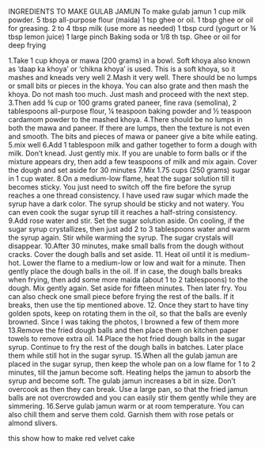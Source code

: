 INGREDIENTS TO MAKE GULAB JAMUN
To make gulab jamun
1 cup milk powder.
5 tbsp all-purpose flour (maida)
1 tsp ghee or oil.
1 tbsp ghee or oil for greasing.
2 to 4 tbsp milk (use more as needed)
1 tbsp curd (yogurt or ¾ tbsp lemon juice)
1 large pinch Baking soda or 1/8 th tsp.
Ghee or oil for deep frying



1.Take 1 cup khoya or mawa (200 grams) in a bowl. Soft khoya also known as ‘daap ka khoya’ or ‘chikna khoya’ is used. This is a soft khoya, so it mashes and kneads very well
2.Mash it very well. There should be no lumps or small bits or pieces in the khoya. You can also grate and then mash the khoya. Do not mash too much. Just mash and proceed with the next step.
3.Then add ¾ cup or 100 grams grated paneer, fine rava (semolina), 2 tablespoons all-purpose flour, ¼ teaspoon baking powder and ½ teaspoon cardamom powder to the mashed khoya.
4.There should be no lumps in both the mawa and paneer. If there are lumps, then the texture is not even and smooth. The bits and pieces of mawa or paneer give a bite while eating.
5.mix well
6.Add 1 tablespoon milk and gather together to form a dough with milk. Don’t knead. Just gently mix. If you are unable to form balls or if the mixture appears dry, then add a few teaspoons of milk and mix again. Cover the dough and set aside for 30 minutes
7.Mix 1.75 cups (250 grams) sugar in 1 cup water.
8.On a medium-low flame, heat the sugar solution till it becomes sticky. You just need to switch off the fire before the syrup reaches a one thread consistency. I have used raw sugar which made the syrup have a dark color.
The syrup should be sticky and not watery. You can even cook the sugar syrup till it reaches a half-string consistency.
9.Add rose water and stir. Set the sugar solution aside. On cooling, if the sugar syrup crystallizes, then just add 2 to 3 tablespoons water and warm the syrup again. Stir while warming the syrup. The sugar crystals will disappear.
10.After 30 minutes, make small balls from the dough without cracks. Cover the dough balls and set aside.
11. Heat oil until it is medium-hot. Lower the flame to a medium-low or low and wait for a minute. Then gently place the dough balls in the oil.
If in case, the dough balls breaks when frying, then add some more maida (about 1 to 2 tablespoons) to the dough. Mix gently again. Set aside for fifteen minutes. Then later fry.
You can also check one small piece before frying the rest of the balls. If it breaks, then use the tip mentioned above.
12. Once they start to have tiny golden spots, keep on rotating them in the oil, so that the balls are evenly browned. Since I was taking the photos, I browned a few of them more
13.Remove the fried dough balls and then place them on kitchen paper towels to remove extra oil.
14.Place the hot fried dough balls in the sugar syrup. Continue to fry the rest of the dough balls in batches. Later place them while still hot in the sugar syrup.
15.When all the gulab jamun are placed in the sugar syrup, then keep the whole pan on a low flame for 1 to 2 minutes, till the jamun become soft. Heating helps the jamun to absorb the syrup and become soft.
The gulab jamun increases a bit in size. Don’t overcook as then they can break. Use a large pan, so that the fried jamun balls are not overcrowded and you can easily stir them gently while they are simmering.
16.Serve gulab jamun warm or at room temperature. You can also chill them and serve them cold. Garnish them with rose petals or almond slivers.

this show how to make red velvet cake
